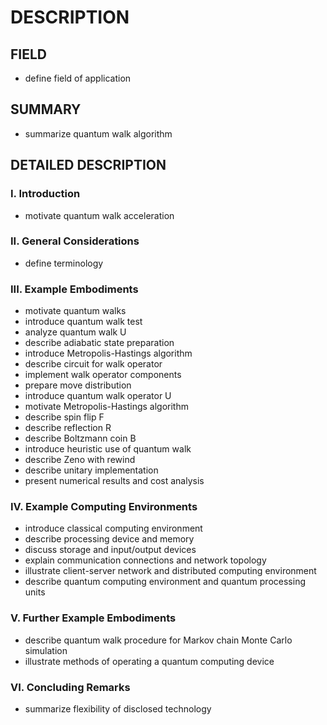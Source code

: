 # DESCRIPTION

## FIELD

- define field of application

## SUMMARY

- summarize quantum walk algorithm

## DETAILED DESCRIPTION

### I. Introduction

- motivate quantum walk acceleration

### II. General Considerations

- define terminology

### III. Example Embodiments

- motivate quantum walks
- introduce quantum walk test
- analyze quantum walk U
- describe adiabatic state preparation
- introduce Metropolis-Hastings algorithm
- describe circuit for walk operator
- implement walk operator components
- prepare move distribution
- introduce quantum walk operator U
- motivate Metropolis-Hastings algorithm
- describe spin flip F
- describe reflection R
- describe Boltzmann coin B
- introduce heuristic use of quantum walk
- describe Zeno with rewind
- describe unitary implementation
- present numerical results and cost analysis

### IV. Example Computing Environments

- introduce classical computing environment
- describe processing device and memory
- discuss storage and input/output devices
- explain communication connections and network topology
- illustrate client-server network and distributed computing environment
- describe quantum computing environment and quantum processing units

### V. Further Example Embodiments

- describe quantum walk procedure for Markov chain Monte Carlo simulation
- illustrate methods of operating a quantum computing device

### VI. Concluding Remarks

- summarize flexibility of disclosed technology


